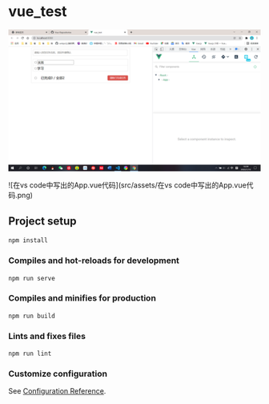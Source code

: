 # vue_test
![TodoList项目成功构建运行](src/assets/TodoList项目成功构建运行.png)


![在vs code中写出的App.vue代码](src/assets/在vs code中写出的App.vue代码.png)
## Project setup
```
npm install
```
### Compiles and hot-reloads for development
```
npm run serve
```
### Compiles and minifies for production
```
npm run build
```
### Lints and fixes files
```
npm run lint
```
### Customize configuration
See [Configuration Reference](https://cli.vuejs.org/config/).
